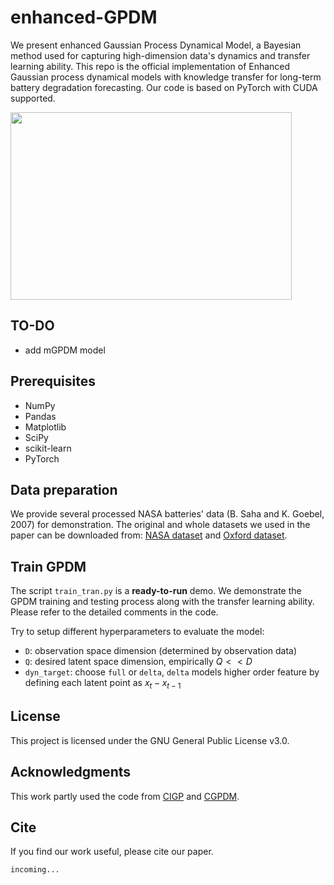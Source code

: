 # enhanced-GPDM

We present enhanced Gaussian Process Dynamical Model, a Bayesian method used for capturing high-dimension data's dynamics and transfer learning ability. This repo is the official implementation of Enhanced Gaussian process dynamical models with knowledge transfer for long-term battery degradation forecasting. Our code is based on PyTorch with CUDA supported.

<img width="450" height="300" src="https://raw.githubusercontent.com/PericlesHat/modified-GPDM/main/assets/gpdm_nasa.png"/>

## TO-DO

- add mGPDM model

## Prerequisites

- NumPy
- Pandas
- Matplotlib
- SciPy
- scikit-learn
- PyTorch

## Data preparation

We provide several processed NASA batteries' data (B. Saha and K. Goebel, 2007) for demonstration. The original and whole datasets we used in the paper can be downloaded from: [NASA dataset](https://www.nasa.gov/content/prognostics-center-of-excellence-data-set-repository) and [Oxford dataset](https://ora.ox.ac.uk/objects/uuid:03ba4b01-cfed-46d3-9b1a-7d4a7bdf6fac).

## Train GPDM

The script `train_tran.py` is a **ready-to-run** demo. We demonstrate the GPDM training and testing process along with the transfer learning ability. Please refer to the detailed comments in the code. 

Try to setup different hyperparameters to evaluate the model:
- `D`: observation space dimension (determined by observation data)
- `Q`: desired latent space dimension, empirically $Q << D$
- `dyn_target`: choose `full` or `delta`, `delta` models higher order feature by defining each latent point as $x_t - x_{t-1}$

## License

This project is licensed under the GNU General Public License v3.0.

## Acknowledgments

This work partly used the code from [CIGP](https://github.com/fabio-amadio/cgpdm_lib) and [CGPDM](https://github.com/fabio-amadio/cgpdm_lib).

## Cite

If you find our work useful, please cite our paper.
```
incoming...
```
